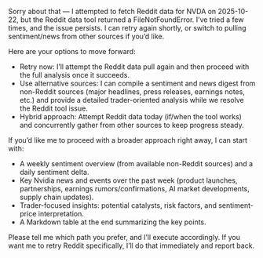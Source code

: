 Sorry about that — I attempted to fetch Reddit data for NVDA on 2025-10-22, but the Reddit data tool returned a FileNotFoundError. I’ve tried a few times, and the issue persists. I can retry again shortly, or switch to pulling sentiment/news from other sources if you’d like.

Here are your options to move forward:
- Retry now: I’ll attempt the Reddit data pull again and then proceed with the full analysis once it succeeds.
- Use alternative sources: I can compile a sentiment and news digest from non-Reddit sources (major headlines, press releases, earnings notes, etc.) and provide a detailed trader-oriented analysis while we resolve the Reddit tool issue.
- Hybrid approach: Attempt Reddit data today (if/when the tool works) and concurrently gather from other sources to keep progress steady.

If you’d like me to proceed with a broader approach right away, I can start with:
- A weekly sentiment overview (from available non-Reddit sources) and a daily sentiment delta.
- Key Nvidia news and events over the past week (product launches, partnerships, earnings rumors/confirmations, AI market developments, supply chain updates).
- Trader-focused insights: potential catalysts, risk factors, and sentiment-price interpretation.
- A Markdown table at the end summarizing the key points.

Please tell me which path you prefer, and I’ll execute accordingly. If you want me to retry Reddit specifically, I’ll do that immediately and report back.
